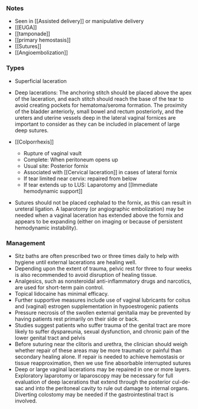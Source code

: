 ### Notes
- Seen in [[Assisted delivery]] or manipulative delivery
- [[EUGA]] 
- [[tamponade]]
- [[primary hemostasis]]
- [[Sutures]]
- [[Angioembolization]] 

### Types
- Superficial laceration
- Deep lacerations: The anchoring stitch should be placed above the apex of the laceration, and each stitch should reach the base of the tear to avoid creating pockets for hematoma/seroma formation. The proximity of the bladder anteriorly, small bowel and rectum posteriorly, and the ureters and uterine vessels deep in the lateral vaginal fornices are important to consider as they can be included in placement of large deep sutures.


- [[Colporrhexis]]
	- Rupture of vaginal vault
	- Complete: When peritoneum opens up
	- Usual site: Posterior fornix
	- Associated with [[Cervical laceration]] in cases of lateral fornix 
	- If tear limited near cervix: repaired from below
	- If tear extends up to LUS: Laparotomy and [[Immediate hemodynamic support]] 
- Sutures should not be placed cephalad to the fornix, as this can result in ureteral ligation. A laparotomy (or angiographic embolization) may be needed when a vaginal laceration has extended above the fornix and appears to be expanding (either on imaging or because of persistent hemodynamic instability).
### Management
- Sitz baths are often prescribed two or three times daily to help with hygiene until external lacerations are healing well. 
- Depending upon the extent of trauma, pelvic rest for three to four weeks is also recommended to avoid disruption of healing tissue.
- Analgesics, such as nonsteroidal anti-inflammatory drugs and narcotics, are used for short-term pain control.
- Topical lidocaine has minimal efficacy.
- Further supportive measures include use of vaginal lubricants for coitus and (vaginal) estrogen supplementation in hypoestrogenic patients
- Pressure necrosis of the swollen external genitalia may be prevented by having patients rest primarily on their side or back.
- Studies suggest patients who suffer trauma of the genital tract are more likely to suffer dyspareunia, sexual dysfunction, and chronic pain of the lower genital tract and pelvis
- Before suturing near the clitoris and urethra, the clinician should weigh whether repair of these areas may be more traumatic or painful than secondary healing alone. If repair is needed to achieve hemostasis or tissue reapproximation, then we use fine absorbable interrupted sutures
- Deep or large vaginal lacerations may be repaired in one or more layers. Exploratory laparotomy or laparoscopy may be necessary for full evaluation of deep lacerations that extend through the posterior cul-de-sac and into the peritoneal cavity to rule out damage to internal organs. Diverting colostomy may be needed if the gastrointestinal tract is involved.